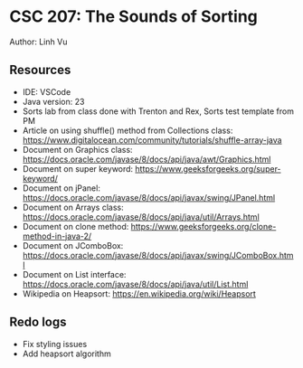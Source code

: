 # CSC 207: The Sounds of Sorting

Author: Linh Vu

## Resources

- IDE: VSCode
- Java version: 23
- Sorts lab from class done with Trenton and Rex, Sorts test template from PM
- Article on using shuffle() method from Collections class: https://www.digitalocean.com/community/tutorials/shuffle-array-java
- Document on Graphics class: https://docs.oracle.com/javase/8/docs/api/java/awt/Graphics.html
- Document on super keyword: https://www.geeksforgeeks.org/super-keyword/
- Document on jPanel: https://docs.oracle.com/javase/8/docs/api/javax/swing/JPanel.html
- Document on Arrays class: https://docs.oracle.com/javase/8/docs/api/java/util/Arrays.html
- Document on clone method: https://www.geeksforgeeks.org/clone-method-in-java-2/
- Document on JComboBox: https://docs.oracle.com/javase/8/docs/api/javax/swing/JComboBox.html
- Document on List interface: https://docs.oracle.com/javase/8/docs/api/java/util/List.html
- Wikipedia on Heapsort: https://en.wikipedia.org/wiki/Heapsort

## Redo logs

- Fix styling issues
- Add heapsort algorithm
